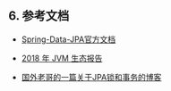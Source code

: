 ## 6. 参考文档

- [Spring-Data-JPA官方文档](https://spring.io/projects/spring-data-jpa#learn)
- [2018 年 JVM 生态报告](https://snyk.io/blog/jvm-ecosystem-report-2018-platform-application/)

- [国外老哥的一篇关于JPA锁和事务的博客](https://www.byteslounge.com/subcategory/jpa)